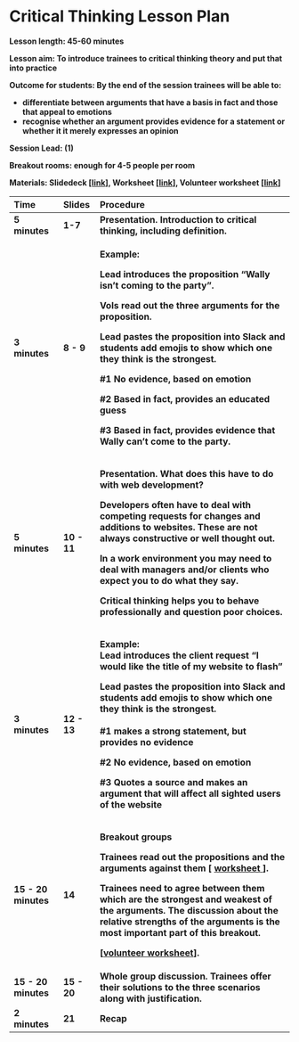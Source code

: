 # Critical Thinking Lesson Plan

**Lesson length: 45-60 minutes**

**Lesson aim: To introduce trainees to critical thinking theory and put that into practice**

**Outcome for students: By the end of the session trainees will be able to:**  


* **differentiate between arguments that have a basis in fact and those that appeal to emotions**
* **recognise whether an argument provides evidence for a statement or whether it it merely expresses an opinion**

**Session Lead: \(1\)**

**Breakout rooms: enough for 4-5 people per room**  


**Materials: Slidedeck \[**[**link**](https://docs.google.com/presentation/d/1ZhFoHiV7dfMH9vr7-3RrsH3rbsn1wI69zyJoBHAi8KY/edit#slide=id.g7468d09d48_0_37)**\], Worksheet \[**[**link**](https://docs.google.com/document/d/1Gim5-nvak-XCn8G-DYmrqafw3jrzgDRPDodc5e8ETXI/edit#)**\], Volunteer worksheet \[**[**link**](https://docs.google.com/document/d/1kqIO2II1-Zng6O9QTk4Dg7-zZJ0KQWvvLKbziqxrM18/edit#heading=h.j0qe6fgtbtnz)**\]**  
  


<table>
  <thead>
    <tr>
      <th style="text-align:left"><b>Time </b>
      </th>
      <th style="text-align:left"><b>Slides</b>
      </th>
      <th style="text-align:left"><b>Procedure</b>
      </th>
    </tr>
  </thead>
  <tbody>
    <tr>
      <td style="text-align:left"><b>5 minutes</b>
      </td>
      <td style="text-align:left"><b>1-7</b>
      </td>
      <td style="text-align:left"><b>Presentation. Introduction to critical thinking, including definition.</b>
      </td>
    </tr>
    <tr>
      <td style="text-align:left"><b>3 minutes</b>
      </td>
      <td style="text-align:left"><b>8 - 9</b>
      </td>
      <td style="text-align:left">
        <p><b>Example: </b>
        </p>
        <p><b>Lead introduces the proposition &#x201C;Wally isn&#x2019;t coming to the party&#x201D;. <br /></b>
        </p>
        <p><b>Vols read out the three arguments for the proposition. <br /></b>
        </p>
        <p><b>Lead pastes the proposition into Slack and students add emojis to show which one they think is the strongest.<br /></b>
        </p>
        <p><b>#1 No evidence, based on emotion</b>
        </p>
        <p><b>#2 Based in fact, provides an educated guess</b>
        </p>
        <p><b>#3 Based in fact, provides evidence that Wally can&#x2019;t come to the party.</b>
        </p>
      </td>
    </tr>
    <tr>
      <td style="text-align:left"><b>5 minutes</b>
      </td>
      <td style="text-align:left"><b>10 - 11</b>
      </td>
      <td style="text-align:left">
        <p><b>Presentation. What does this have to do with web development?<br /></b>
        </p>
        <p><b>Developers often have to deal with competing requests for changes and additions to websites. These are not always constructive or well thought out.<br /></b>
        </p>
        <p><b>In a work environment you may need to deal with managers and/or clients who expect you to do what they say.<br /></b>
        </p>
        <p><b>Critical thinking helps you to behave professionally and question poor choices.</b>
        </p>
      </td>
    </tr>
    <tr>
      <td style="text-align:left"><b>3 minutes</b>
      </td>
      <td style="text-align:left"><b>12 - 13</b>
      </td>
      <td style="text-align:left">
        <p><b>Example: <br />Lead introduces the client request &#x201C;I would like the title of my website to flash&#x201D;<br /></b>
        </p>
        <p><b>Lead pastes the proposition into Slack and students add emojis to show which one they think is the strongest.<br /><br />#1 makes a strong statement, but provides no evidence</b>
        </p>
        <p><b>#2 No evidence, based on emotion</b>
        </p>
        <p><b>#3 Quotes a source and makes an argument that will affect all sighted users of the website<br /></b>
        </p>
      </td>
    </tr>
    <tr>
      <td style="text-align:left"><b>15 - 20 minutes</b>
      </td>
      <td style="text-align:left"><b>14</b>
      </td>
      <td style="text-align:left">
        <p><b>Breakout groups </b>
        </p>
        <p><b>Trainees read out the propositions and the arguments against them [</b>
          <a
          href="https://docs.google.com/document/d/1Gim5-nvak-XCn8G-DYmrqafw3jrzgDRPDodc5e8ETXI/edit#heading=h.wp8wtcrea4j6"><b>worksheet</b>
            </a><b>].<br /></b>
        </p>
        <p><b>Trainees need to agree between them which are the strongest and weakest of the arguments. The discussion about the relative strengths of the arguments is the most important part of this breakout. </b>
        </p>
        <p><b>[</b><a href="https://docs.google.com/document/d/1kqIO2II1-Zng6O9QTk4Dg7-zZJ0KQWvvLKbziqxrM18/edit#"><b>volunteer worksheet</b></a><b>].<br /></b>
        </p>
      </td>
    </tr>
    <tr>
      <td style="text-align:left"><b>15 - 20 minutes</b>
      </td>
      <td style="text-align:left"><b>15 - 20</b>
      </td>
      <td style="text-align:left"><b>Whole group discussion. Trainees offer their solutions to the three scenarios along with justification.</b>
      </td>
    </tr>
    <tr>
      <td style="text-align:left"><b>2 minutes</b>
      </td>
      <td style="text-align:left"><b>21</b>
      </td>
      <td style="text-align:left"><b>Recap</b>
      </td>
    </tr>
  </tbody>
</table>

